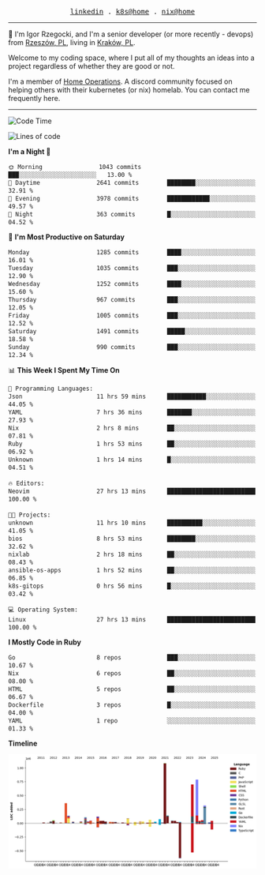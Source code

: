 <p align="center">
  <samp>
    <a href="https://www.linkedin.com/in/ajgon">linkedin</a> .
    <a href="https://github.com/deedee-ops/k8s-gitops">k8s@home</a> .
    <a href="https://github.com/deedee-ops/nixlab">nix@home</a>
  </samp>
</p>

----------------------------------------------------------------

:wave: I'm Igor Rzegocki, and I'm a senior developer (or more recently - devops) from [Rzeszów, PL](https://en.wikipedia.org/wiki/Rzesz%C3%B3w), living in [Kraków, PL](https://en.wikipedia.org/wiki/Krak%C3%B3w).

Welcome to my coding space, where I put all of my thoughts an ideas into a project regardless of whether they are good or not.

I'm a member of [Home Operations](https://discord.gg/home-operations). A discord community focused on helping others with their kubernetes (or nix) homelab. You can contact me frequently here.

----------------------------------------------------------------

<!--START_SECTION:waka-->
![Code Time](http://img.shields.io/badge/Code%20Time-784%20hrs%2051%20mins-blue)

![Lines of code](https://img.shields.io/badge/From%20Hello%20World%20I%27ve%20Written-4.8%20million%20lines%20of%20code-blue)

**I'm a Night 🦉** 

```text
🌞 Morning                1043 commits        ███░░░░░░░░░░░░░░░░░░░░░░   13.00 % 
🌆 Daytime                2641 commits        ████████░░░░░░░░░░░░░░░░░   32.91 % 
🌃 Evening                3978 commits        ████████████░░░░░░░░░░░░░   49.57 % 
🌙 Night                  363 commits         █░░░░░░░░░░░░░░░░░░░░░░░░   04.52 % 
```
📅 **I'm Most Productive on Saturday** 

```text
Monday                   1285 commits        ████░░░░░░░░░░░░░░░░░░░░░   16.01 % 
Tuesday                  1035 commits        ███░░░░░░░░░░░░░░░░░░░░░░   12.90 % 
Wednesday                1252 commits        ████░░░░░░░░░░░░░░░░░░░░░   15.60 % 
Thursday                 967 commits         ███░░░░░░░░░░░░░░░░░░░░░░   12.05 % 
Friday                   1005 commits        ███░░░░░░░░░░░░░░░░░░░░░░   12.52 % 
Saturday                 1491 commits        █████░░░░░░░░░░░░░░░░░░░░   18.58 % 
Sunday                   990 commits         ███░░░░░░░░░░░░░░░░░░░░░░   12.34 % 
```


📊 **This Week I Spent My Time On** 

```text
💬 Programming Languages: 
Json                     11 hrs 59 mins      ███████████░░░░░░░░░░░░░░   44.05 % 
YAML                     7 hrs 36 mins       ███████░░░░░░░░░░░░░░░░░░   27.93 % 
Nix                      2 hrs 8 mins        ██░░░░░░░░░░░░░░░░░░░░░░░   07.81 % 
Ruby                     1 hrs 53 mins       ██░░░░░░░░░░░░░░░░░░░░░░░   06.92 % 
Unknown                  1 hrs 14 mins       █░░░░░░░░░░░░░░░░░░░░░░░░   04.51 % 

🔥 Editors: 
Neovim                   27 hrs 13 mins      █████████████████████████   100.00 % 

🐱‍💻 Projects: 
unknown                  11 hrs 10 mins      ██████████░░░░░░░░░░░░░░░   41.05 % 
bios                     8 hrs 53 mins       ████████░░░░░░░░░░░░░░░░░   32.62 % 
nixlab                   2 hrs 18 mins       ██░░░░░░░░░░░░░░░░░░░░░░░   08.43 % 
ansible-os-apps          1 hrs 52 mins       ██░░░░░░░░░░░░░░░░░░░░░░░   06.85 % 
k8s-gitops               0 hrs 56 mins       █░░░░░░░░░░░░░░░░░░░░░░░░   03.42 % 

💻 Operating System: 
Linux                    27 hrs 13 mins      █████████████████████████   100.00 % 
```

**I Mostly Code in Ruby** 

```text
Go                       8 repos             ███░░░░░░░░░░░░░░░░░░░░░░   10.67 % 
Nix                      6 repos             ██░░░░░░░░░░░░░░░░░░░░░░░   08.00 % 
HTML                     5 repos             ██░░░░░░░░░░░░░░░░░░░░░░░   06.67 % 
Dockerfile               3 repos             █░░░░░░░░░░░░░░░░░░░░░░░░   04.00 % 
YAML                     1 repo              ░░░░░░░░░░░░░░░░░░░░░░░░░   01.33 % 
```



**Timeline**

![Lines of Code chart](https://raw.githubusercontent.com/ajgon/ajgon/master/assets/bar_graph.png)


<!--END_SECTION:waka-->
